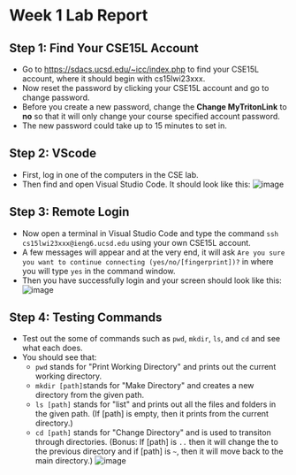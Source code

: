 # Week 1 Lab Report
## Step 1: Find Your CSE15L Account
- Go to https://sdacs.ucsd.edu/~icc/index.php to find your CSE15L account, where it should begin with cs15lwi23xxx.
- Now reset the password by clicking your CSE15L account and go to change password.
- Before you create a new password, change the **Change MyTritonLink** to **no** so that it will 
only change your course specified account password.
- The new password could take up to 15 minutes to set in.
## Step 2: VScode
- First, log in one of the computers in the CSE lab.
- Then find and open Visual Studio Code. It should look like this:
![image](https://user-images.githubusercontent.com/122485613/215628578-25c2a38b-2210-4b02-8a23-4275250d8208.png)
## Step 3: Remote Login
- Now open a terminal in Visual Studio Code and type the command `ssh cs15lwi23xxx@ieng6.ucsd.edu` using your own 
CSE15L account.
- A few messages will appear and at the very end, it will ask `Are you sure you want to continue connecting (yes/no/[fingerprint])?` in where 
you will type `yes` in the command window.
- Then you have successfully login and your screen should look like this:
![image](https://user-images.githubusercontent.com/122485613/215628715-0512d542-597d-4f8b-8c2a-87a0758c781d.png)
## Step 4: Testing Commands
- Test out the some of commands such as `pwd`, `mkdir`, `ls`, and `cd` and see what each does.
- You should see that:
    * `pwd` stands for "Print Working Directory" and prints out the current working directory.
    * `mkdir [path]`stands for "Make Directory" and creates a new directory from the given path.
    * `ls [path]` stands for "list" and prints out all the files and folders in the given path. (If [path] is empty, then it prints
    from the current directory.)
    * `cd [path]` stands for "Change Directory" and is used to transiton through directories. (Bonus: If [path] is `..` then it will
    change the to the previous directory and if [path] is `~`, then it will move back to the main directory.)
![image](https://user-images.githubusercontent.com/122485613/215642539-916041cf-eb8e-42de-8577-0b66d5fd7d9d.png)
